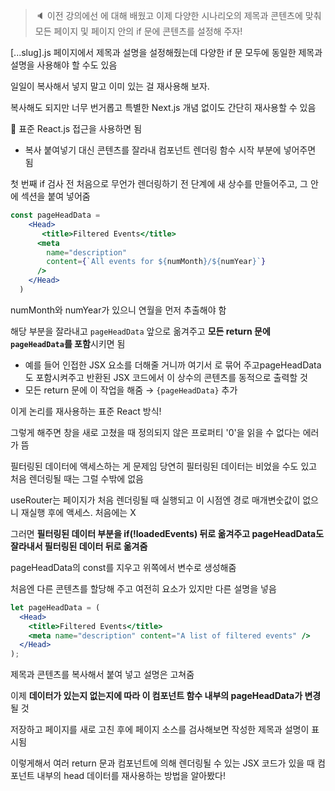 > 🔈 이전 강의에선 <Head>에 대해 배웠고 이제 다양한 시나리오의 제목과 콘텐츠에 맞춰 모든 페이지 및 페이지 안의 if 문에 <Head> 콘텐츠를 설정해 주자!

[...slug].js 페이지에서 제목과 설명을 설정해줬는데 다양한 if 문 모두에 동일한 제목과 설명을 사용해야 할 수도 있음

일일이 복사해서 넣지 말고 이미 있는 걸 재사용해 보자.

복사해도 되지만 너무 번거롭고 특별한 Next.js 개념 없이도 간단히 재사용할 수 있음

📌 표준 React.js 접근을 사용하면 됨

- 복사 붙여넣기 대신 <Head> 콘텐츠를 잘라내 컴포넌트 렌더링 함수 시작 부분에 넣어주면 됨

첫 번째 if 검사 전 처음으로 무언가 렌더링하기 전 단계에 새 상수를 만들어주고, 그 안에 <Head> 섹션을 붙여 넣어줌

```jsx
const pageHeadData =
    <Head>
       <title>Filtered Events</title>
      <meta
        name="description"
        content={`All events for ${numMonth}/${numYear}`}
      />
    </Head>
  )
```

numMonth와 numYear가 있으니 연월을 먼저 추출해야 함

해당 부분을 잘라내고 `pageHeadData` 앞으로 옮겨주고 **모든 return 문에 `pageHeadData`를 포함**시키면 됨

- 예를 들어 인접한 JSX 요소를 더해줄 거니까 여기서 <Fragment>로 묶어 주고pageHeadData도 포함시켜주고 반환된 JSX 코드에서 이 상수의 콘텐츠를 동적으로 출력할 것
- 모든 return 문에 이 작업을 해줌 → `{pageHeadData}` 추가

이게 논리를 재사용하는 표준 React 방식!

그렇게 해주면 창을 새로 고쳤을 때 정의되지 않은 프로퍼티 '0'을 읽을 수 없다는 에러가 뜸

필터링된 데이터에 액세스하는 게 문제임 당연히 필터링된 데이터는 비었을 수도 있고 처음 렌더링될 때는 그럴 수밖에 없음

useRouter는 페이지가 처음 렌더링될 때 실행되고 이 시점엔 경로 매개변숫값이 없으니 재실행 후에 액세스. 처음에는 X

그러면 **필터링된 데이터 부분을 if(!loadedEvents) 뒤로 옮겨주고 pageHeadData도 잘라내서 필터링된 데이터 뒤로 옮겨줌**

pageHeadData의 const를 지우고 위쪽에서 변수로 생성해줌

처음엔 다른 콘텐츠를 할당해 주고 여전히 <Head> 요소가 있지만 다른 설명을 넣음

```jsx
let pageHeadData = (
  <Head>
    <title>Filtered Events</title>
    <meta name="description" content="A list of filtered events" />
  </Head>
);
```

제목과 <meta> 콘텐츠를 복사해서 붙여 넣고 설명은 고쳐줌

이제 **데이터가 있는지 없는지에 따라 이 컴포넌트 함수 내부의 pageHeadData가 변경**될 것

저장하고 페이지를 새로 고친 후에 페이지 소스를 검사해보면 작성한 제목과 설명이 표시됨

이렇게해서 여러 return 문과 컴포넌트에 의해 렌더링될 수 있는 JSX 코드가 있을 때 컴포넌트 내부의 head 데이터를 재사용하는 방법을 알아봤다!
